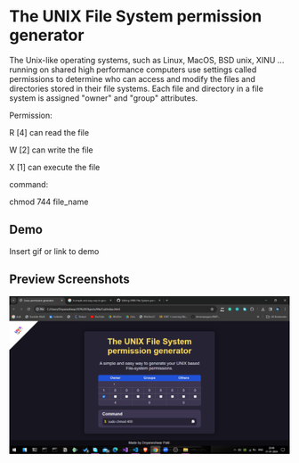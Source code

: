 
# The UNIX File System permission generator 

The Unix-like operating systems, such as Linux, MacOS, BSD unix, XINU ... running on shared high performance computers use settings called permissions to determine who can access and modify the files and directories stored in their file systems. Each file and directory in a file system is assigned "owner" and "group" attributes.


Permission:

R [4]	can read the file

W [2]  can write the file

X [1] can execute the file

command:

chmod 744 file_name





## Demo

Insert gif or link to demo


## Preview Screenshots

![App Screenshot](assets/Screenshot.png)


